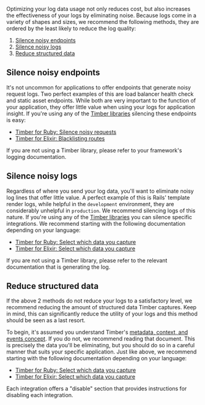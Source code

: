 Optimizing your log data usage not only reduces cost, but also increases the effectiveness of your logs by eliminating noise. Because logs come in a variety of shapes and sizes, we recommend the following methods, they are ordered by the least likely to reduce the log quality:

1. [Silence noisy endpoints](#silence-noisy-endpoints)
2. [Silence noisy logs](#slience-noisy-logs)
3. [Reduce structured data](#reduce-structured-data)

## Silence noisy endpoints

It's not uncommon for applications to offer endpoints that generate noisy request logs. Two perfect examples of this are load balancer health check and static asset endpoints. While both are very important to the function of your application, they offer little value when using your logs for application insight. If you're using any of the [Timber libraries](/languages) silencing these endpoints is easy:

* [Timber for Ruby: Silence noisy requests](/languages/ruby/configuration/silence-noisy-requests)
* [Timber for Elixir: Blacklisting routes](/languages/elixir/configuration/blacklisting-routes)

If you are not using a Timber library, please refer to your framework's logging documentation.

## Silence noisy logs

Regardless of where you send your log data, you'll want to eliminate noisy log lines that offer little value. A perfect example of this is Rails' template render logs, while helpful in the `development` environment, they are considerably unhelpful in `production`. We recommend silencing logs of this nature. If you're using any of the [Timber libraries](/languages) you can silence specific integrations. We recommend starting with the following documentation depending on your language:

* [Timber for Ruby: Select which data you capture](/languages/ruby/configuration/select-which-data-you-capture)
* [Timber for Elixir: Select which data you capture](/languages/elixir/configuration/select-which-data-you-capture)

If you are not using a Timber library, please refer to the relevant documentation that is generating the log.

## Reduce structured data

If the above 2 methods do not reduce your logs to a satisfactory level, we recommend reducing the amount of structured data Timber captures. Keep in mind, this can significantly reduce the utility of your logs and this method should be seen as a last resort.

To begin, it's assumed you understand Timber's [metadata, context, and events concept](/concepts/metadata-context-and-events). If you do not, we recommend reading that document. This is precisely the data you'll be eliminating, but you should do so in a careful manner that suits your specific application. Just like above, we recommend starting with the following documentation depending on your language:

* [Timber for Ruby: Select which data you capture](/languages/ruby/configuration/select-which-data-you-capture)
* [Timber for Elixir: Select which data you capture](/languages/elixir/configuration/select-which-data-you-capture)

Each integration offers a "disable" section that provides instructions for disabling each integration.
